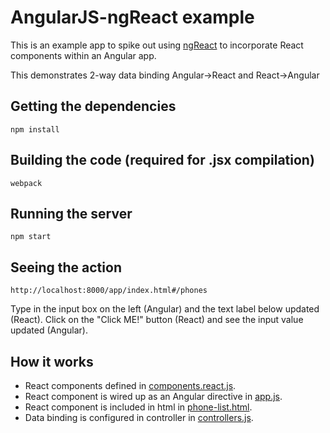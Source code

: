 # AngularJS-ngReact example

This is an example app to spike out using [ngReact](https://github.com/davidchang/ngReact) to incorporate React components within an Angular app.

This demonstrates 2-way data binding Angular->React and React->Angular

## Getting the dependencies

    npm install

## Building the code (required for .jsx compilation)

    webpack

## Running the server

    npm start

## Seeing the action

    http://localhost:8000/app/index.html#/phones

Type in the input box on the left (Angular) and the text label below updated (React).
Click on the "Click ME!" button (React) and see the input value updated (Angular).

## How it works

 * React components defined in [components.react.js](https://github.com/limscoder/angular-phonecat/blob/master/app/js/components/components.react.js).
 * React component is wired up as an Angular directive in [app.js](https://github.com/limscoder/angular-phonecat/blob/master/app/js/app.js).
 * React component is included in html in [phone-list.html](https://github.com/limscoder/angular-phonecat/blob/master/app/partials/phone-list.html).
 * Data binding is configured in controller in [controllers.js](https://github.com/limscoder/angular-phonecat/blob/master/app/js/controllers.js).
